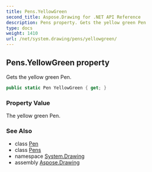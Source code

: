 ```yaml
---
title: Pens.YellowGreen
second_title: Aspose.Drawing for .NET API Reference
description: Pens property. Gets the yellow green Pen
type: docs
weight: 1410
url: /net/system.drawing/pens/yellowgreen/
---
```

## Pens.YellowGreen property

Gets the yellow green Pen.

```csharp
public static Pen YellowGreen { get; }
```

### Property Value

The yellow green Pen.

### See Also

* class [Pen](../../pen/)
* class [Pens](../)
* namespace [System.Drawing](../../pens/)
* assembly [Aspose.Drawing](../../../)


